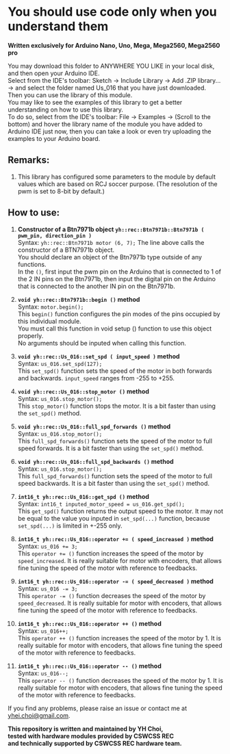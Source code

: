 # You should use code only when you understand them  
  
**Written exclusively for Arduino Nano, Uno, Mega, Mega2560, Mega2560 pro**  
  
You may download this folder to ANYWHERE YOU LIKE in your local disk, and then open your Arduino IDE.  
Select from the IDE's toolbar: Sketch -> Include Library -> Add .ZIP library... -> and select the folder named Us_016 that you have just downloaded.  
Then you can use the library of this module.  
You may like to see the examples of this library to get a better understanding on how to use this library.  
To do so, select from the IDE's toolbar: File -> Examples -> (Scroll to the bottom) and hover the library name of the module you have added to Arduino IDE just now, then you can take a look or even try uploading the examples to your Arduino board.
  
## Remarks:  
1. This library has configured some parameters to the module by default values which are based on RCJ soccer purpose.
    (The resolution of the pwm is set to 8-bit by default.)  
  
## How to use:  
1. **Constructor of a Btn7971b object ` yh::rec::Btn7971b::Btn7971b ( pwm_pin, direction_pin ) `**  
Syntax: `yh::rec::Btn7971b motor (6, 7);`
The line above calls the constructor of a BTN7971b object.  
You should declare an object of the Btn7971b type outside of any functions.  
In the `()`, first input the pwm pin on the Arduino that is connected to 1 of the 2 IN pins on the Btn7971b, then input the digital pin on the Arduino that is connected to the another IN pin on the Btn7971b.  
  
2. **`void yh::rec::Btn7971b::begin ()` method**  
Syntax: `motor.begin();`  
This `begin()` function configures the pin modes of the pins occupied by this individual module.  
You must call this function in void setup () function to use this object properly.  
No arguments should be inputed when calling this function.  
  
3. **`void yh::rec::Us_016::set_spd ( input_speed )` method**  
Syntax: `us_016.set_spd(127);`  
This `set_spd()` function sets the speed of the motor in both forwards and backwards. `input_speed` ranges from -255 to +255.  
  
4. **`void yh::rec::Us_016::stop_motor ()` method**  
Syntax: `us_016.stop_motor();`  
This `stop_motor()` function stops the motor. It is a bit faster than using the `set_spd()` method.  
  
5. **`void yh::rec::Us_016::full_spd_forwards ()` method**  
Syntax: `us_016.stop_motor();`  
This `full_spd_forwards()` function sets the speed of the motor to full speed forwards. It is a bit faster than using the `set_spd()` method.  
  
6. **`void yh::rec::Us_016::full_spd_backwards ()` method**  
Syntax: `us_016.stop_motor();`  
This `full_spd_forwards()` function sets the speed of the motor to full speed backwards. It is a bit faster than using the `set_spd()` method.  
  
7. **`int16_t yh::rec::Us_016::get_spd ()` method**  
Syntax: `int16_t inputed_motor_speed = us_016.get_spd();`  
This `get_spd()` function returns the output speed to the motor. It may not be equal to the value you inputed in `set_spd(...)` function, because `set_spd(...)` is limited in +-255 only.  
  
8. **`int16_t yh::rec::Us_016::operator += ( speed_increased )` method**  
Syntax: `us_016 += 3;`  
This `operator += ()` function increases the speed of the motor by `speed_increased`. It is really suitable for motor with encoders, that allows fine tuning the speed of the motor with reference to feedbacks.  
  
9. **`int16_t yh::rec::Us_016::operator -= ( speed_decreased )` method**  
Syntax: `us_016 -= 3;`  
This `operator -= ()` function decreases the speed of the motor by `speed_decreased`. It is really suitable for motor with encoders, that allows fine tuning the speed of the motor with reference to feedbacks.  
  
10. **`int16_t yh::rec::Us_016::operator ++ ()` method**  
Syntax: `us_016++;`  
This `operator ++ ()` function increases the speed of the motor by 1. It is really suitable for motor with encoders, that allows fine tuning the speed of the motor with reference to feedbacks.  
  
10. **`int16_t yh::rec::Us_016::operator -- ()` method**  
Syntax: `us_016--;`  
This `operator -- ()` function decreases the speed of the motor by 1. It is really suitable for motor with encoders, that allows fine tuning the speed of the motor with reference to feedbacks.  
  
If you find any problems, please raise an issue or contact me at yhei.choi@gmail.com.  
  
**This repository is written and maintained by YH Choi,**  
**tested with hardware modules provided by CSWCSS REC**  
**and technically supported by CSWCSS REC hardware team.**